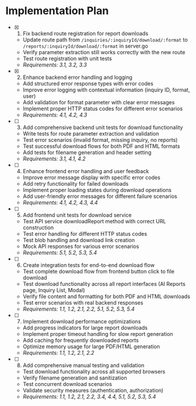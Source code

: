 # Implementation Plan

- [x] 1. Fix backend route registration for report downloads

  - Update route path from `/inquiries/:inquiryId/download/:format` to `/reports/:inquiryId/download/:format` in server.go
  - Verify parameter extraction still works correctly with the new route
  - Test route registration with unit tests
  - _Requirements: 3.1, 3.2, 3.3_

- [x] 2. Enhance backend error handling and logging

  - Add structured error response types with error codes
  - Improve error logging with contextual information (inquiry ID, format, user)
  - Add validation for format parameter with clear error messages
  - Implement proper HTTP status codes for different error scenarios
  - _Requirements: 4.1, 4.2, 4.3_

- [ ] 3. Add comprehensive backend unit tests for download functionality

  - Write tests for route parameter extraction and validation
  - Test error scenarios (invalid format, missing inquiry, no reports)
  - Test successful download flows for both PDF and HTML formats
  - Add tests for filename generation and header setting
  - _Requirements: 3.1, 4.1, 4.2_

- [ ] 4. Enhance frontend error handling and user feedback

  - Improve error message display with specific error codes
  - Add retry functionality for failed downloads
  - Implement proper loading states during download operations
  - Add user-friendly error messages for different failure scenarios
  - _Requirements: 4.1, 4.2, 4.3, 4.4_

- [ ] 5. Add frontend unit tests for download service

  - Test API service downloadReport method with correct URL construction
  - Test error handling for different HTTP status codes
  - Test blob handling and download link creation
  - Mock API responses for various error scenarios
  - _Requirements: 5.1, 5.2, 5.3, 5.4_

- [ ] 6. Create integration tests for end-to-end download flow

  - Test complete download flow from frontend button click to file download
  - Test download functionality across all report interfaces (AI Reports page, Inquiry List, Modal)
  - Verify file content and formatting for both PDF and HTML downloads
  - Test error scenarios with real backend responses
  - _Requirements: 1.1, 1.2, 2.1, 2.2, 5.1, 5.2, 5.3, 5.4_

- [ ] 7. Implement download performance optimizations

  - Add progress indicators for large report downloads
  - Implement proper timeout handling for slow report generation
  - Add caching for frequently downloaded reports
  - Optimize memory usage for large PDF/HTML generation
  - _Requirements: 1.1, 1.2, 2.1, 2.2_

- [ ] 8. Add comprehensive manual testing and validation
  - Test download functionality across all supported browsers
  - Verify filename generation and sanitization
  - Test concurrent download scenarios
  - Validate security measures (authentication, authorization)
  - _Requirements: 1.1, 1.2, 2.1, 2.2, 3.4, 4.4, 5.1, 5.2, 5.3, 5.4_
